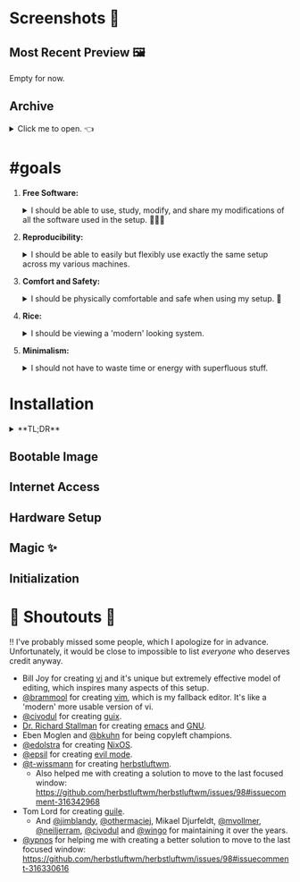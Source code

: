 <!-- vim: syntax=off
-->
# Screenshots 📸

## Most Recent Preview 🖼

Empty for now.

## Archive

<details>
  <summary>Click me to open. 👈</summary><br>

  Also empty. 👀
</details>

# #goals

1. **Free Software:**

   <details>
   <summary>I should be able to use, study, modify, and share my modifications
   of all the software used in the setup. 🙈🙉🙊</summary><br>

   Many many thanks to **Dr. Richard Stallman** for creating the entire [free
   software][free-sw] ideology and culture, including **[GNU]**. I can imagine
   the world would be a *much worse* place if he did not. 🙇‍♀️
   </details>

2. **Reproducibility:**

   <details>
   <summary>I should be able to easily but flexibly use exactly the same setup
   across my various machines.</summary><br>

   **[NixOS]** naturally plays an extremely integral part here because of it's
   clean, functional and declarative approach to package and configuration
   management.

   I think that the world would be a much better place if more people used Nix!
   So please check it out! ✨
   </details>

3. **Comfort and Safety:**

   <details>
   <summary>I should be physically comfortable and safe when using my setup.
   💆</summary><br>
   </details>

4. **Rice:**

   <details>
   <summary>I should be viewing a 'modern' looking system.</summary><br>
   </details>

5. **Minimalism:**

   <details>
   <summary>I should not have to waste time or energy with superfluous
   stuff.</summary><br>
   </details>

[free-sw]: https://www.gnu.org/philosophy/free-sw.en.html
[GNU]:     https://www.gnu.org/gnu/gnu.en.html
[NixOS]:   https://nixos.org

# Installation

<details>
<summary>
**TL;DR**
</summary>

1.  Download latest nixos-unstable image from
    https://nixos.org/channels/nixos-unstable

2.  Make a bootable usb:

    ``` shell
    dd if=path/to/image of=/dev/sdb
    ```

3.  Boot into live image and log in as root with empty password.

4.  Get internet access.

5.  Partition and format disks.

6.  Mount target filesystems under `/mnt`.

7.  *(optional)* Activate swap device: `swapon <device>`.

8.  Generate `/etc/hardware-configuration.nix`:

    ``` shell
    nixos-generate-config --root /mnt
    ```

9.  Backup `/etc/hardware-configuration.nix`:

    ``` shell
    cp /mnt/etc/nixos/hardware-configuration.nix \
       /mnt/etc/nixos/hardware-configuration.modified.nix
    ```

    and edit `hardware-configuration.modified.nix` if necessary.

10. Retrieve this repository:

    ``` shell
    nix-env -i git stow
    mkdir -pv /mnt/home/u
    cd /mnt/home/u
    git clone --recursive https://github.com/vyp/dots
    ```

    This may take a little while as the nixpkgs repository is a submodule and at
    the time of writing it's about 500MB in size.

11. Add nixpkgs-channels as a remote:

    ``` shell
    cd dots/nixos/nixpkgs
    git remote add channels https://github.com/nixos/nixpkgs-channels
    ```

    The reason nixpkgs is used as a submodule and not nixpkgs-channels directly
    is that the former allows cherry picking commits from latest master to get
    any potentially new package definitions not available in unstable. So it is
    a bit more flexible I suppose.

12. Run the init script which essentially stows all the dotfiles (doesn't exist
    yet).

13. Initiate main installation command:

    ``` shell
    nixos-install -I nixos-config=/mnt/home/u/dots/nixos/config.nix \
                  -I nixpkgs=/mnt/home/u/dots/nixos/nixpkgs
    ```

    This may actually fail because `config.nix` imports from absolute path
    `/etc/hardware-configuration.modified.nix` instead of a relative path.
    However, --root /mnt is implicit to nixos-install (if unspecified), so maybe
    it will not. Have to try it out. If it does fail, the solution would be to
    simply use a relative path, which would work regardless.

14. Reboot, but before you can login you need to set a password for your user.
    Press ctrl+alt+f1 at the login screen to switch to a virtual tty, login as
    root (the previous step will have prompted you to set a root password), and
    run `passwd u` to set a password for user "u".

15. Logout with ctrl+d and login as your user in the virtual tty still, and run
    `fc-cache -fv` to setup fonts. Logout with ctrl+d again and switch back to X
    with ctrl+alt+f7 and login normally! ☺️
</details>

## Bootable Image

## Internet Access

## Hardware Setup

## Magic ✨

## Initialization

# 📢 Shoutouts 📢

‼ I've probably missed some people, which I apologize for in advance.
Unfortunately, it would be close to impossible to list *everyone* who deserves
credit anyway.

- Bill Joy for creating [vi] and it's unique but extremely effective model of
  editing, which inspires many aspects of this setup.
- [@brammool] for creating [vim], which is my fallback editor. It's like a
  'modern' more usable version of vi.
- [@civodul] for creating [guix].
- [Dr. Richard Stallman][rms] for creating [emacs] and [GNU].
- Eben Moglen and [@bkuhn] for being copyleft champions.
- [@edolstra] for creating [NixOS].
- [@epsil] for creating [evil mode].
- [@t-wissmann] for creating [herbstluftwm].
  - Also helped me with creating a solution to move to the last focused window:
    https://github.com/herbstluftwm/herbstluftwm/issues/98#issuecomment-316342968
- Tom Lord for creating [guile].
  - And [@jimblandy], [@othermaciej], Mikael Djurfeldt, [@mvollmer],
    [@neiljerram], [@civodul] and [@wingo] for maintaining it over the years.
- [@ypnos] for helping me with creating a better solution to move to the last
  focused window:
  https://github.com/herbstluftwm/herbstluftwm/issues/98#issuecomment-316330616

[@bkuhn]:       https://github.com/bkuhn
[@brammool]:    https://github.com/brammool
[@civodul]:     https://github.com/civodul
[@edolstra]:    https://github.com/edolstra
[@epsil]:       https://github.com/epsil
[@jimblandy]:   https://github.com/jimblandy
[@mvollmer]:    https://github.com/mvollmer
[@neiljerram]:  https://github.com/neiljerram
[@othermaciej]: https://github.com/othermaciej
[@t-wissmann]:  https://github.com/t-wissmann
[@wingo]:       https://github.com/wingo
[@ypnos]:       https://github.com/ypnos
[emacs]:        https://www.gnu.org/software/emacs
[evil mode]:    https://github.com/emacs-evil/evil
[guile]:        https://www.gnu.org/software/guile/
[guix]:         https://www.gnu.org/software/guix/
[herbstluftwm]: http://www.herbstluftwm.org
[rms]:          https://stallman.org/
[vi]:           https://en.wikipedia.org/wiki/Vi
[vim]:          http://www.vim.org/
